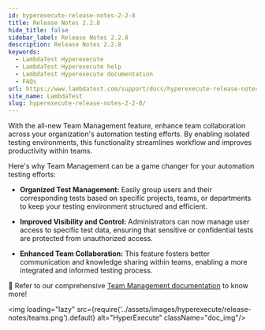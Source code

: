 ```yaml
---
id: hyperexecute-release-notes-2-2-8
title: Release Notes 2.2.8
hide_title: false
sidebar_label: Release Notes 2.2.8
description: Release Notes 2.2.8
keywords:
  - LambdaTest Hyperexecute
  - LambdaTest Hyperexecute help
  - LambdaTest Hyperexecute documentation
  - FAQs
url: https://www.lambdatest.com/support/docs/hyperexecute-release-notes-2-2-8/
site_name: LambdaTest
slug: hyperexecute-release-notes-2-2-8/
---
```


<script type="application/ld+json"
      dangerouslySetInnerHTML={{ __html: JSON.stringify({
       "@context": "https://schema.org",
        "@type": "BreadcrumbList",
        "itemListElement": [{
          "@type": "ListItem",
          "position": 1,
          "name": "Home",
          "item": "https://www.lambdatest.com"
        },{
          "@type": "ListItem",
          "position": 2,
          "name": "Support",
          "item": "https://www.lambdatest.com/support/docs/"
        },{
          "@type": "ListItem",
          "position": 3,
          "name": "Release Notes",
          "item": "https://www.lambdatest.com/support/docs/hyperexecute-release-notes-2-2-8/"
        }]
      })
    }}
></script>

With the all-new Team Management feature, enhance team collaboration across your organization's automation testing efforts. By enabling isolated testing environments, this functionality streamlines workflow and improves productivity within teams.

Here's why Team Management can be a game changer for your automation testing efforts:

- **Organized Test Management:** Easily group users and their corresponding tests based on specific projects, teams, or departments to keep your testing environment structured and efficient.

- **Improved Visibility and Control:** Administrators can now manage user access to specific test data, ensuring that sensitive or confidential tests are protected from unauthorized access.

- **Enhanced Team Collaboration:** This feature fosters better communication and knowledge sharing within teams, enabling a more integrated and informed testing process.

📕 Refer to our comprehensive [Team Management documentation](/support/docs/team-management/) to know more!

<img loading="lazy" src={require('../assets/images/hyperexecute/release-notes/teams.png').default} alt="HyperExecute" className="doc_img"/>